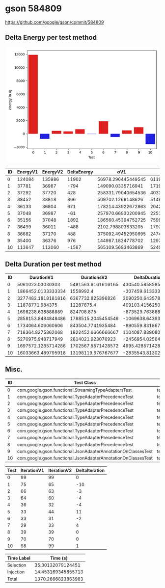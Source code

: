 # gson 584809


https://github.com/google/gson/commit/584809



## Delta Energy per test method

![](./gson_delta_energy_0_v.png)


| ID | EnergyV1 | EnergyV2 | DeltaEnergy | σV1 | σV2 |
| --- | --- | --- | --- | --- | --- |
| 0 | 124084 | 135986 | 11902 | 56978.296445449545 | 61199.799644786275 |
| 1 | 37781 | 36987 | -794 | 149090.0335716941 | 17193.897108797904 |
| 2 | 37292 | 37720 | 428 | 258331.79040654536 | 403312.13518724684 |
| 3 | 38452 | 38818 | 366 | 509702.1269148626 | 514936.20673885714 |
| 4 | 36133 | 36804 | 671 | 178214.43922672863 | 2042.7619111354943 |
| 5 | 37048 | 36987 | -61 | 257970.66930200945 | 225192.61191753088 |
| 6 | 35156 | 37048 | 1892 | 186560.45394752725 | 7599.199809317786 |
| 7 | 36499 | 36011 | -488 | 2102.798803633205 | 179727.8143756955 |
| 8 | 36682 | 37170 | 488 | 375092.49452950695 | 247452.1837049423 |
| 9 | 35400 | 36376 | 976 | 144987.1824778702 | 129715.60237160271 |
| 10 | 113647 | 112060 | -1587 | 565109.5693463869 | 524021.4065947997 |

## Delta Duration per test method


| ID | DurationV1 | DurationsV2 | DeltaDuration |
| --- | --- | --- | --- |
| 0 | 5061023.03030303 | 5491563.6161616165 | 430540.58585858624 |
| 1 | 1866452.0133333334 | 1558992.4 | -307459.6133333335 |
| 2 | 3277482.1818181816 | 6367732.825396826 | 3090250.643578644 |
| 3 | 11878771.984375 | 12287875.4 | 409103.4156250004 |
| 4 | 1698238.638888889 | 824708.875 | -873529.763888889 |
| 5 | 2858153.8484848486 | 1788515.2045454546 | -1069638.643939394 |
| 6 | 1734064.606060606 | 843504.7741935484 | -890559.8318670576 |
| 7 | 718364.8275862068 | 1822452.6666666667 | 1104087.83908046 |
| 8 | 5270975.948717949 | 2814021.923076923 | -2456954.025641026 |
| 9 | 1697572.1285714286 | 1702567.5571428572 | 4995.428571428638 |
| 10 | 16033663.489795918 | 13198119.676767677 | -2835543.8130282406 |

## Misc.

| ID | Test Class | Test Method |
| --- | --- | --- |
| 0 | com.google.gson.functional.StreamingTypeAdaptersTest | testNullSafe |
| 1 | com.google.gson.functional.TypeAdapterPrecedenceTest | testSerializeNonstreamingTypeAdapterFollowedByStreamingTypeAdapter |
| 2 | com.google.gson.functional.TypeAdapterPrecedenceTest | testNonstreamingHierarchicalFollowedByNonstreaming |
| 3 | com.google.gson.functional.TypeAdapterPrecedenceTest | testStreamingFollowedByStreaming |
| 4 | com.google.gson.functional.TypeAdapterPrecedenceTest | testStreamingFollowedByNonstreamingHierarchical |
| 5 | com.google.gson.functional.TypeAdapterPrecedenceTest | testStreamingHierarchicalFollowedByNonstreamingHierarchical |
| 6 | com.google.gson.functional.TypeAdapterPrecedenceTest | testNonstreamingFollowedByNonstreaming |
| 7 | com.google.gson.functional.TypeAdapterPrecedenceTest | testStreamingFollowedByNonstreaming |
| 8 | com.google.gson.functional.TypeAdapterPrecedenceTest | testStreamingHierarchicalFollowedByNonstreaming |
| 9 | com.google.gson.functional.JsonAdapterAnnotationOnClassesTest | testRegisteredDeserializerOverridesJsonAdapter |
| 10 | com.google.gson.functional.JsonAdapterAnnotationOnClassesTest | testRegisteredSerializerOverridesJsonAdapter |




| Test | IterationV1 | IterationV2 | DeltaIteration |
| --- | --- | --- | --- |
| 0 | 99 | 99 | 0 |
| 1 | 75 | 65 | -10 |
| 2 | 66 | 63 | -3 |
| 3 | 64 | 60 | -4 |
| 4 | 36 | 32 | -4 |
| 5 | 33 | 44 | 11 |
| 6 | 33 | 31 | -2 |
| 7 | 29 | 33 | 4 |
| 8 | 39 | 39 | 0 |
| 9 | 70 | 70 | 0 |
| 10 | 98 | 99 | 1 |



| Time Label | Time (s) |
| --- | --- |
| Selection | 35.30132079124451 |
| Injection | 14.453169345855713 |
| Total | 1370.2666823863983 |


